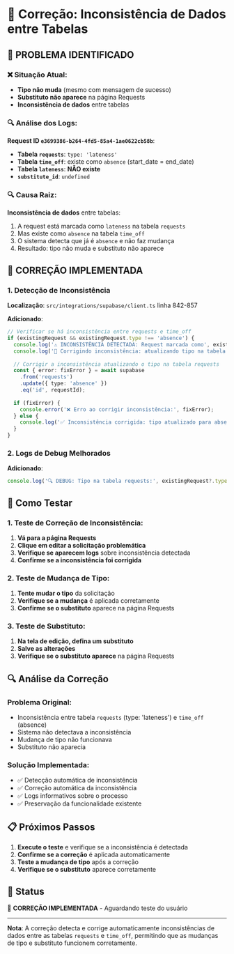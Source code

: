 # 🔧 Correção: Inconsistência de Dados entre Tabelas

## 🚨 **PROBLEMA IDENTIFICADO**

### **❌ Situação Atual:**
- **Tipo não muda** (mesmo com mensagem de sucesso)
- **Substituto não aparece** na página Requests
- **Inconsistência de dados** entre tabelas

### **🔍 Análise dos Logs:**

**Request ID `e3699386-b264-4fd5-85a4-1ae0622cb58b`**:
- **Tabela `requests`**: `type: 'lateness'`
- **Tabela `time_off`**: existe como `absence` (start_date = end_date)
- **Tabela `lateness`**: **NÃO existe**
- **`substitute_id`**: `undefined`

### **🔍 Causa Raiz:**

**Inconsistência de dados** entre tabelas:
1. A request está marcada como `lateness` na tabela `requests`
2. Mas existe como `absence` na tabela `time_off`
3. O sistema detecta que já é `absence` e não faz mudança
4. Resultado: tipo não muda e substituto não aparece

## 🔧 **CORREÇÃO IMPLEMENTADA**

### **1. Detecção de Inconsistência**
**Localização**: `src/integrations/supabase/client.ts` linha 842-857

**Adicionado**:
```typescript
// Verificar se há inconsistência entre requests e time_off
if (existingRequest && existingRequest.type !== 'absence') {
  console.log('⚠️ INCONSISTÊNCIA DETECTADA: Request marcada como', existingRequest.type, 'mas existe como absence em time_off');
  console.log('🔧 Corrigindo inconsistência: atualizando tipo na tabela requests para absence');
  
  // Corrigir a inconsistência atualizando o tipo na tabela requests
  const { error: fixError } = await supabase
    .from('requests')
    .update({ type: 'absence' })
    .eq('id', requestId);
  
  if (fixError) {
    console.error('❌ Erro ao corrigir inconsistência:', fixError);
  } else {
    console.log('✅ Inconsistência corrigida: tipo atualizado para absence na tabela requests');
  }
}
```

### **2. Logs de Debug Melhorados**
**Adicionado**:
```typescript
console.log('🔍 DEBUG: Tipo na tabela requests:', existingRequest?.type);
```

## 🧪 **Como Testar**

### **1. Teste de Correção de Inconsistência:**
1. **Vá para a página Requests**
2. **Clique em editar a solicitação problemática**
3. **Verifique se aparecem logs** sobre inconsistência detectada
4. **Confirme se a inconsistência foi corrigida**

### **2. Teste de Mudança de Tipo:**
1. **Tente mudar o tipo** da solicitação
2. **Verifique se a mudança** é aplicada corretamente
3. **Confirme se o substituto** aparece na página Requests

### **3. Teste de Substituto:**
1. **Na tela de edição, defina um substituto**
2. **Salve as alterações**
3. **Verifique se o substituto aparece** na página Requests

## 🔍 **Análise da Correção**

### **Problema Original:**
- Inconsistência entre tabela `requests` (type: 'lateness') e `time_off` (absence)
- Sistema não detectava a inconsistência
- Mudança de tipo não funcionava
- Substituto não aparecia

### **Solução Implementada:**
- ✅ Detecção automática de inconsistência
- ✅ Correção automática da inconsistência
- ✅ Logs informativos sobre o processo
- ✅ Preservação da funcionalidade existente

## 📋 **Próximos Passos**

1. **Execute o teste** e verifique se a inconsistência é detectada
2. **Confirme se a correção** é aplicada automaticamente
3. **Teste a mudança de tipo** após a correção
4. **Verifique se o substituto** aparece corretamente

## 🚀 **Status**

🔧 **CORREÇÃO IMPLEMENTADA** - Aguardando teste do usuário

---

**Nota**: A correção detecta e corrige automaticamente inconsistências de dados entre as tabelas `requests` e `time_off`, permitindo que as mudanças de tipo e substituto funcionem corretamente.
